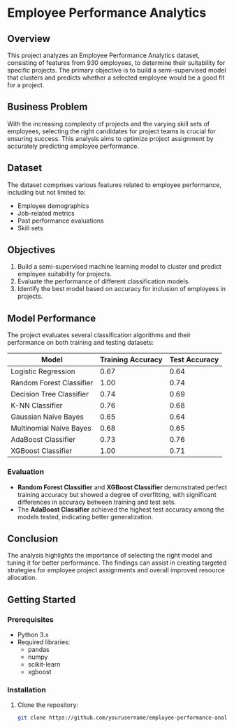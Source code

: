 # Employee Performance Analytics

## Overview

This project analyzes an Employee Performance Analytics dataset, consisting of features from 930 employees, to determine their suitability for specific projects. The primary objective is to build a semi-supervised model that clusters and predicts whether a selected employee would be a good fit for a project.

## Business Problem

With the increasing complexity of projects and the varying skill sets of employees, selecting the right candidates for project teams is crucial for ensuring success. This analysis aims to optimize project assignment by accurately predicting employee performance.

## Dataset

The dataset comprises various features related to employee performance, including but not limited to:

- Employee demographics
- Job-related metrics
- Past performance evaluations
- Skill sets

## Objectives

1. Build a semi-supervised machine learning model to cluster and predict employee suitability for projects.
2. Evaluate the performance of different classification models.
3. Identify the best model based on accuracy for inclusion of employees in projects.

## Model Performance

The project evaluates several classification algorithms and their performance on both training and testing datasets:

| Model                          | Training Accuracy | Test Accuracy |
|--------------------------------|-------------------|---------------|
| Logistic Regression            | 0.67              | 0.64          |
| Random Forest Classifier       | 1.00              | 0.74          |
| Decision Tree Classifier       | 0.74              | 0.69          |
| K-NN Classifier               | 0.76              | 0.68          |
| Gaussian Naive Bayes          | 0.65              | 0.64          |
| Multinomial Naive Bayes       | 0.68              | 0.65          |
| AdaBoost Classifier           | 0.73              | 0.76          |
| XGBoost Classifier            | 1.00              | 0.71          |

### Evaluation

- **Random Forest Classifier** and **XGBoost Classifier** demonstrated perfect training accuracy but showed a degree of overfitting, with significant differences in accuracy between training and test sets.
- The **AdaBoost Classifier** achieved the highest test accuracy among the models tested, indicating better generalization.

## Conclusion

The analysis highlights the importance of selecting the right model and tuning it for better performance. The findings can assist in creating targeted strategies for employee project assignments and overall improved resource allocation.

## Getting Started

### Prerequisites

- Python 3.x
- Required libraries:
  - pandas
  - numpy
  - scikit-learn
  - xgboost

### Installation

1. Clone the repository:
   ```bash
   git clone https://github.com/yourusername/employee-performance-analytics.git
